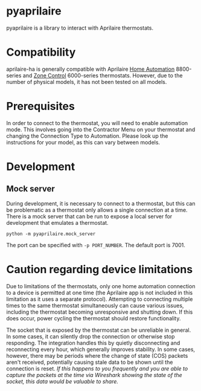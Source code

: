 # pyaprilaire

pyaprilaire is a library to interact with Aprilaire thermostats.

# Compatibility

aprilaire-ha is generally compatible with Aprilaire [Home Automation](https://www.aprilairepartners.com/technical-information-options/home-automation-technical-information) 8800-series and [Zone Control](https://www.aprilairepartners.com/technical-information-options/zoning-technical-information) 6000-series thermostats. However, due to the number of physical models, it has not been tested on all models.

# Prerequisites

In order to connect to the thermostat, you will need to enable automation mode. This involves going into the Contractor Menu on your thermostat and changing the Connection Type to Automation. Please look up the instructions for your model, as this can vary between models.

# Development

## Mock server

During development, it is necessary to connect to a thermostat, but this can be problematic as a thermostat only allows a single connection at a time. There is a mock server that can be run to expose a local server for development that emulates a thermostat.

```
python -m pyaprilaire.mock_server
```

The port can be specified with `-p PORT_NUMBER`. The default port is 7001.

# Caution regarding device limitations

Due to limitations of the thermostats, only one home automation connection to a device is permitted at one time (the Aprilaire app is not included in this limitation as it uses a separate protocol). Attempting to connecting multiple times to the same thermostat simultaneously can cause various issues, including the thermostat becoming unresponsive and shutting down. If this does occur, power cycling the thermostat should restore functionality.

The socket that is exposed by the thermostat can be unreliable in general. In some cases, it can silently drop the connection or otherwise stop responding. The integration handles this by quietly disconnecting and reconnecting every hour, which generally improves stability. In some cases, however, there may be periods where the change of state (COS) packets aren't received, potentially causing stale data to be shown until the connection is reset. *If this happens to you frequently and you are able to capture the packets at the time via Wireshark showing the state of the socket, this data would be valuable to share.*